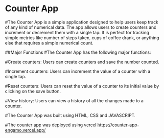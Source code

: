 # Counter App
#The Counter App is a simple application designed to help users keep track of any kind of numerical data. The app allows users to create counters and increment or decrement them with a single tap. It is perfect for tracking simple metrics like number of steps taken, cups of coffee drank, or anything else that requires a simple numerical count.

##Major Functions
#The Counter App has the following major functions:

#Create counters: Users can create counters and save the number counted.

#Increment counters: Users can increment the value of a counter with a single tap.

#Reset counters: Users can reset the value of a counter to its initial value by clicking on the save button. 

#View history: Users can view a history of all the changes made to a counter.

#The Counter App was built using HTML, CSS and JAVASCRIPT.

#The counter app was deployed using vercel https://counter-app-engamo.vercel.app/  
